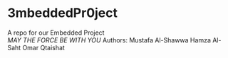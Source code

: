 # 3mbeddedPr0ject
A repo for our Embedded Project <br/>
_MAY THE FORCE BE WITH YOU_
Authors:
Mustafa Al-Shawwa
Hamza Al-Saht 
Omar Qtaishat 